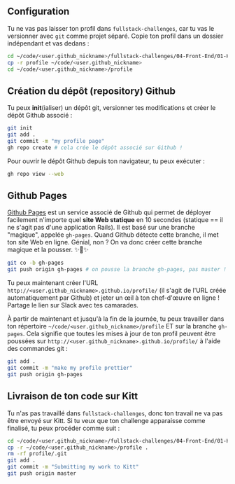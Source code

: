 ## Configuration

Tu ne vas pas laisser ton profil dans `fullstack-challenges`, car tu vas le versionner avec `git` comme projet séparé. Copie ton profil dans un dossier indépendant et vas dedans :

```bash
cd ~/code/<user.github_nickname>/fullstack-challenges/04-Front-End/01-HTML-and-CSS/04-Responsive-profile
cp -r profile ~/code/<user.github_nickname>
cd ~/code/<user.github_nickname>/profile
```

## Création du dépôt (repository) Github

Tu peux **init**(ialiser) un dépôt git, versionner tes modifications et créer le dépôt Github associé :

```bash
git init
git add .
git commit -m "my profile page"
gh repo create # cela crée le dépôt associé sur Github !
```

Pour ouvrir le dépôt Github depuis ton navigateur, tu peux exécuter :

```bash
gh repo view --web
```

## Github Pages

[Github Pages](https://pages.github.com/) est un service associé de Github qui permet de déployer facilement n'importe quel **site Web statique** en 10 secondes (statique == il ne s'agit pas d'une application Rails). Il est basé sur une branche "magique", appelée `gh-pages`. Quand Github détecte cette branche, il met ton site Web en ligne. Génial, non ? On va donc créer cette branche magique et la pousser. ✨🌿✨

```bash
git co -b gh-pages
git push origin gh-pages # on pousse la branche gh-pages, pas master !
```

Tu peux maintenant créer l'URL `http://<user.github_nickname>.github.io/profile/` (il s'agit de l'URL créée automatiquement par Github) et jeter un œil à ton chef-d'œuvre en ligne ! Partage le lien sur Slack avec tes camarades.

À partir de maintenant et jusqu'à la fin de la journée, tu peux travailler dans ton répertoire `~/code/<user.github_nickname>/profile` ET sur la branche `gh-pages`. Cela signifie que toutes les mises à jour de ton profil peuvent être poussées sur `http://<user.github_nickname>.github.io/profile/` à l'aide des commandes git :

```bash
git add .
git commit -m "make my profile prettier"
git push origin gh-pages
```

## Livraison de ton code sur Kitt

Tu n'as pas travaillé dans `fullstack-challenges`, donc ton travail ne va pas être envoyé sur Kitt. Si tu veux que ton challenge apparaisse comme finalisé, tu peux procéder comme suit :

```bash
cd ~/code/<user.github_nickname>/fullstack-challenges/04-Front-End/01-HTML-and-CSS/05-Push-on-Github-Pages
cp -r ~/code/<user.github_nickname>/profile .
rm -rf profile/.git
git add .
git commit -m "Submitting my work to Kitt"
git push origin master

```
